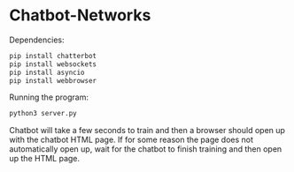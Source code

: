 # Chatbot-Networks

Dependencies:
````python
pip install chatterbot
pip install websockets
pip install asyncio
pip install webbrowser
````

Running the program:
````python
python3 server.py
````
Chatbot will take a few seconds to train and then a browser should open up with the chatbot HTML page. If for some reason the page does not automatically open up, wait for the chatbot to finish training and then open up the HTML page.

